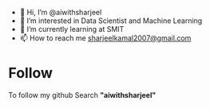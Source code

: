 - 👋 Hi, I’m @aiwithsharjeel
- 👀 I’m interested in Data Scientist and Machine Learning
- 🌱 I’m currently learning at SMIT 
- 📫 How to reach me sharjeelkamal2007@gmail.com
<h1>Follow</h1>
<p>To follow my github Search <b>"aiwithsharjeel"</b></p>

<!---
aiwithsharjeel/aiwithsharjeel is a ✨ special ✨ repository because its `README.md` (this file) appears on your GitHub profile.
You can click the Preview link to take a look at your changes.
--->
